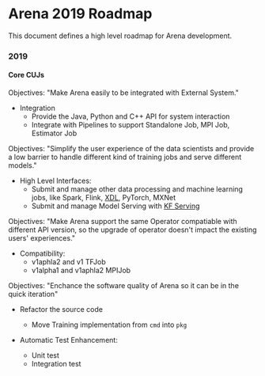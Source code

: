 # Arena 2019 Roadmap

This document defines a high level roadmap for Arena development.

### 2019

#### Core CUJs

Objectives: "Make Arena easily to be integrated with External System."

* Integration
	* Provide the Java, Python and C++ API for system interaction
	* Integrate with Pipelines to support Standalone Job, MPI Job, Estimator Job 

Objectives: "Simplify the user experience of the data scientists and provide a low barrier to handle different kind of  training jobs and serve different models."

* High Level Interfaces:
	* Submit and manage other data processing and machine learning jobs, like Spark, Flink, [XDL](https://github.com/alibaba/x-deeplearning), PyTorch, MXNet
	* Submit and manage Model Serving with [KF Serving](https://github.com/kubeflow/kfserving)


Objectives: "Make Arena support the same Operator compatiable with different API version, so the upgrade of operator doesn't impact the existing users' experiences."

* Compatibility:
	* v1aphla2 and v1 TFJob
	* v1alpha1 and v1aphla2 MPIJob

Objectives: "Enchance the software quality of Arena so it can be in the quick iteration"

* Refactor the source code
	* Move Training implementation from `cmd` into `pkg`

* Automatic Test Enhancement: 
	* Unit test
	* Integration test
